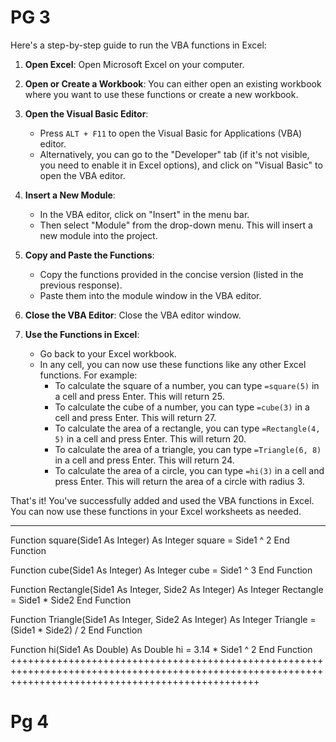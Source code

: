 # PG 3 

Here's a step-by-step guide to run the VBA functions in Excel:

1. **Open Excel**: Open Microsoft Excel on your computer.

2. **Open or Create a Workbook**: You can either open an existing workbook where you want to use these functions or create a new workbook.

3. **Open the Visual Basic Editor**:
   - Press `ALT + F11` to open the Visual Basic for Applications (VBA) editor.
   - Alternatively, you can go to the "Developer" tab (if it's not visible, you need to enable it in Excel options), and click on "Visual Basic" to open the VBA editor.

4. **Insert a New Module**:
   - In the VBA editor, click on "Insert" in the menu bar.
   - Then select "Module" from the drop-down menu. This will insert a new module into the project.

5. **Copy and Paste the Functions**:
   - Copy the functions provided in the concise version (listed in the previous response).
   - Paste them into the module window in the VBA editor.

6. **Close the VBA Editor**: Close the VBA editor window.

7. **Use the Functions in Excel**:
   - Go back to your Excel workbook.
   - In any cell, you can now use these functions like any other Excel functions. For example:
     - To calculate the square of a number, you can type `=square(5)` in a cell and press Enter. This will return 25.
     - To calculate the cube of a number, you can type `=cube(3)` in a cell and press Enter. This will return 27.
     - To calculate the area of a rectangle, you can type `=Rectangle(4, 5)` in a cell and press Enter. This will return 20.
     - To calculate the area of a triangle, you can type `=Triangle(6, 8)` in a cell and press Enter. This will return 24.
     - To calculate the area of a circle, you can type `=hi(3)` in a cell and press Enter. This will return the area of a circle with radius 3.

That's it! You've successfully added and used the VBA functions in Excel. You can now use these functions in your Excel worksheets as needed.

-----------------------------------------------------------------------------------------------------------------------------------------------------

Function square(Side1 As Integer) As Integer
    square = Side1 ^ 2
End Function

Function cube(Side1 As Integer) As Integer
    cube = Side1 ^ 3
End Function

Function Rectangle(Side1 As Integer, Side2 As Integer) As Integer
    Rectangle = Side1 * Side2
End Function

Function Triangle(Side1 As Integer, Side2 As Integer) As Integer
    Triangle = (Side1 * Side2) / 2
End Function

Function hi(Side1 As Double) As Double
    hi = 3.14 * Side1 ^ 2
End Function
+++++++++++++++++++++++++++++++++++++++++++++++++++++++++++++++++++++++++++++++++++++++++++++++++++++++++++++++++++++++++++++++++++++++++++++++++++++++




# Pg 4

